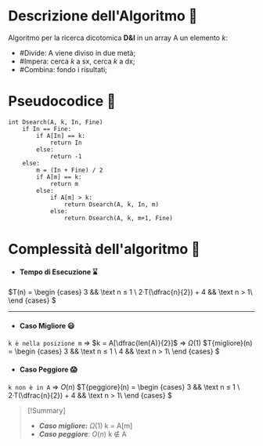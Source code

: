 # Descrizione dell'Algoritmo 📃
Algoritmo per la ricerca dicotomica **D&I** in un array A un elemento $k$:
- #Divide: A viene diviso in due metà;
- #Impera: cerca $k$ a sx, cerca $k$ a dx;
- #Combina: fondo i risultati;
# Pseudocodice 🧬
``` Pseudocodice TI:"Dsearch" "FOLD"
int Dsearch(A, k, In, Fine)
	if In == Fine:
		if A[In] == k:
			return In
		else:
			return -1
	else:
		m = (In + Fine) / 2
		if A[m] == k:
			return m
		else:
			if A[m] > k:
				return Dsearch(A, k, In, m)
			else:
				return Dsearch(A, k, m+1, Fine)
```

# Complessità dell'algoritmo 🔬
- #### Tempo di Esecuzione ⌛
$T(n) =
\begin {cases} 
3 && \text n ≤ 1 \\
2·T(\dfrac{n}{2}) + 4 && \text n > 1\\
\end {cases}
$ 
***
- #### Caso Migliore 😃
`k è nella posizione m`  $\Rightarrow$ $k = A[\dfrac{len(A)}{2}]$ $\Rightarrow$ $Ω(1)$
$T{migliore}(n) =
\begin {cases} 
3 && \text n ≤ 1 \\
4 && \text n > 1\\
\end {cases}
$ 
- #### Caso Peggiore 😱
`k non è in A` $\Rightarrow$ $O(n)$
$T{peggiore}(n) =
\begin {cases} 
3 && \text n ≤ 1 \\
2·T(\dfrac{n}{2}) + 4 && \text n > 1\\
\end {cases}
$ 
> [!Summary]
> - ***Caso migliore:*** $Ω(1)$
> k = A[m]
> - ***Caso peggiore***: $O(n)$
>k ∉ A